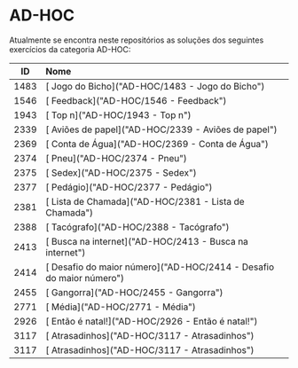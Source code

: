 # AD-HOC
Atualmente se encontra neste repositórios as soluções dos seguintes exercícios da categoria AD-HOC:

| ID | Nome |
|:---:|:---|
| 1483  | [ Jogo do Bicho]("AD-HOC/1483  -  Jogo do Bicho") |
| 1546  | [ Feedback]("AD-HOC/1546  -  Feedback") |
| 1943  | [ Top n]("AD-HOC/1943  -  Top n") |
| 2339  | [ Aviões de papel]("AD-HOC/2339  -  Aviões de papel") |
| 2369  | [ Conta de Água]("AD-HOC/2369  -  Conta de Água") |
| 2374  | [ Pneu]("AD-HOC/2374  -  Pneu") |
| 2375  | [ Sedex]("AD-HOC/2375  -  Sedex") |
| 2377  | [ Pedágio]("AD-HOC/2377  -  Pedágio") |
| 2381  | [ Lista de Chamada]("AD-HOC/2381  -  Lista de Chamada") |
| 2388  | [ Tacógrafo]("AD-HOC/2388  -  Tacógrafo") |
| 2413  | [ Busca na internet]("AD-HOC/2413  -  Busca na internet") |
| 2414  | [ Desafio do maior número]("AD-HOC/2414  -  Desafio do maior número") |
| 2455  | [ Gangorra]("AD-HOC/2455  -  Gangorra") |
| 2771  | [ Média]("AD-HOC/2771  -  Média") |
| 2926  | [ Então é natal!]("AD-HOC/2926  -  Então é natal!") |
| 3117  | [ Atrasadinhos]("AD-HOC/3117  -  Atrasadinhos") |
| 3117  | [ Atrasadinhos]("AD-HOC/3117  -  Atrasadinhos") |

